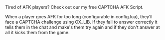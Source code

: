Tired of AFK players? Check out our my free CAPTCHA AFK Script.

When a player goes AFK for too long (configurable in config.lua), they’ll face a CAPTCHA challenge using OX_LIB. 
If they fail to answer correctly it tells them in the chat and make's them try again and if they don't answer at all it kicks them from the game.
